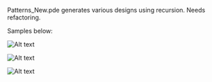 Patterns_New.pde generates various designs using recursion. Needs refactoring.

Samples below:

![Alt text](https://cloud.githubusercontent.com/assets/10211622/16363849/16593144-3bcf-11e6-8777-e448a2137cbf.png?raw=true)

![Alt text](https://cloud.githubusercontent.com/assets/10211622/16363844/0ded8e06-3bcf-11e6-9164-76c7d915b66c.png?raw=true)

![Alt text](https://cloud.githubusercontent.com/assets/10211622/16363846/100fccd0-3bcf-11e6-9e90-ba4b6025044f.png?raw=true)

